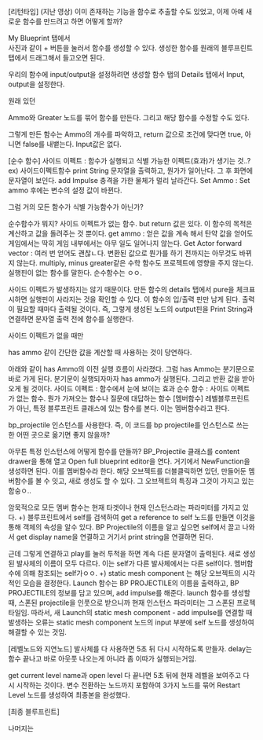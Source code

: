 [리턴타입]
(지난 영상) 이미 존재하는 기능을 함수로 추출할 수도 있었고, 이제 아예 새로운 함수를 만드려고 하면 어떻게 할까?

My Blueprint 탭에서  
사진과 같이 + 버튼을 눌러서 함수를 생성할 수 있다. 생성한 함수를 원래의 블루프린트 탭에서 드래그해서 들고오면 된다.

우리의 함수에 input/output을 설정하려면 생성할 함수 탭의 Details 탭에서 Input, output을 설정한다. 

 

원래 있던 
 
Ammo와 Greater 노드를 묶어 함수를 만든다. 그리고 해당 함수를 수정할 수도 있다.
 
그렇게 만든 함수는 Ammo의 개수를 파악하고, return 값으로 조건에 맞다면 true, 아니면 false를 내뱉는다. Input값은 없다.

[순수 함수]
사이드 이펙트 : 함수가 실행되고 식별 가능한 이펙트(효과)가 생기는 것..?
ex)  사이드이펙트함수
print String 문자열을 출력하고, 뭔가가 일어난다. 그 후 화면에 문자열이 보인다.
add Impulse 충격을 가한 물체가 멀리 날라간다.
Set Ammo : Set ammo 후에는 변수의 설정 값이 바뀐다.

그럼 거의 모든 함수가 식별 가능함수가 아닌가?

순수함수가 뭐지? 사이드 이펙트가 없는 함수. but return 값은 있다.
이 함수의 목적은 계산하고 값을 돌려주는 것 뿐이다.
get ammo : 얻은 값을 
계속 해서 탄약 값을 얻어도 게임에서는 딱히 게임 내부에서는 아무 일도 일어나지 않는다.
Get Actor forward vector : 여러 번 얻어도 괜찮ㄴ다. 변환된 값으로 뭔가를 하기 전까지는 아무것도 바뀌지 않는다.
multiply, minus greater같은 수학 함수도 프로젝트에 영향을 주지 않는다.
실행핀이 없는 함수를 말한다. 순수함수는 ㅇㅇ.

사이드 이펙트가 발생하지는 않기 때문이다.
만든 함수의 details 탭에서 pure을 체크표시하면 실행핀이 사라지는 것을 확인할 수 있다. 이 함수의 입/출력 핀만 남게 된다.
출력이 필요할 때마다 출력될 것이다.
즉, 그렇게 생성된 노드의 output핀을 Print String과 연결하면 문자열 출력 전에 함수를 실행한다.

사이드 이펙트가 없을 때만

has ammo 같이 간단한 값을 계산할 때 사용하는 것이 당연하다. 



 

 
아래와 같이 has Ammo의 이전 실행 흐름이 사라졌다. 그럼 has Ammo는 분기문으로 바로 가게 된다.
분기문이 실행되자마자 has ammo가 실행된다. 그리고 반환 값을 받아오게 될 것이다.
사이드 이펙트 : 함수에서 눈에 보이는 효과
순수 함수 : 사이드 이펙트가 없는 함수. 뭔가 가져오는 함수나 질문에 대답하는 함수
[멤버함수]
레벨블루프린트가 아닌, 특정 블루프린트 클래스에 있는 함수를 본다. 이는 멤버함수라고 한다.
 
bp_projectile 인스턴스를 사용한다. 즉, 이 코드를 bp projectile를 인스턴스로 쓰는 한 어떤 곳으로 옮기면 좋지 않을까?

아무튼 특정 인스턴스에 어떻게 함수를 만들까? BP_Projectile 클래스를 content drawer을 통해 열고 Open full blueprint editor을 연다.
거기에서 NewFunction을 생성하면 된다. 이를 멤버함수라 한다.
해당 오브젝트를 더블클릭하면 있던, 만들어둔 멤버함수를 볼 수 잇고, 새로 생성도 할 수 있다. 그 오브젝트의 특징과 그것이 가지고 있는 함숭ㅇ..

암묵적으로 모든 멤버 함수는 현재 타겟이나 현재 인스턴스라는 파라미터를 가지고 있다. 
+) 블루프린트에서 self를 검색하여 get a reference to self 노드를 만들면 이것을 통해 객체의 속성을 알수 있다. BP Projectile의 이름을 알고 싶으면 self에서 끌고 나와서 get display name을 연결하고 거기서 print string을 연결하면 된다.

근데 그렇게 연결하고 play를 눌러 투척을 하면 계속 다른 문자열이 출력된다. 새로 생성된 발사체의 이름이 모두 다르다. 이는 self가 다른 발사체에서는 다른 self이다. 멤버함수에 의해 참조되는 self가ㅇㅇ.
+) static mesh component 는 해당 오브젝트의 시각적인 모습을 결정한다.
Launch 함수는 BP PROJECTILE의 이름을 출력하고, BP PROJECTILE의 정보를 담고 있으며, add impulse를 해준다.
launch 함수를 생성할 때, 스폰된 projectile을 인풋으로 받으니까
현재 인스턴스 파라미터는 그 스폰된 프로젝타일임. 따라서, 새 Launch의 static mesh component - add impulse를 연결할 때 발생하는 오류는 static mesh component 노드의 input 부분에 self 노드를 생성하여 해결할 수 있는 것임.  

[레벨노드와 지연노드]
발사체를 다 사용하면 5초 뒤 다시 시작하도록 만들자.
delay는 함수 끝나고 바로 아웃풋 나오는게 아니라 좀 이따가 실행되는거임.
 

get current level name과 open level
다 끝나면 5초 뒤에 현재 레벨을 보여주고 다시 시작하는 것이다.
변수 전환하는 노드까지 포함하여 3가지 노드를 묶어 Restart Level 노드를 생성하여 최종본을 완성했다.

[최종 블루프린트]
 

나머지는

